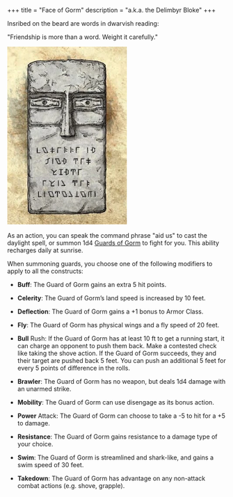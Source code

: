 +++
title = "Face of Gorm"
description = "a.k.a. the Delimbyr Bloke"
+++

<div class="quote">

Insribed on the beard are words in dwarvish reading:

"Friendship is more than a word. Weight it carefully."

</div>

![The Face of Gorm](gorm.webp)

As an action, you can speak the command phrase "aid us" to cast the daylight spell, or summon 1d4 [Guards of Gorm](../../monsters/guard-of-gorm) to fight for you. This ability recharges daily at sunrise.

When summoning guards, you choose one of the following modifiers to apply to all the constructs:

<ul>

<li>

**Buff**: The Guard of Gorm gains an extra 5 hit points.
</li>

<li>

**Celerity**: The Guard of Gorm’s land speed is increased by 10 feet.
</li>

<li>

**Deflection**: The Guard of Gorm gains a +1 bonus to Armor Class.
</li>

<li>

**Fly**: The Guard of Gorm has physical wings and a fly speed of 20 feet.
</li>

<li>

**Bull** Rush: If the Guard of Gorm has at least 10 ft to get a running start, it can charge an opponent to push them back. Make a contested check like taking the shove action. If the Guard of Gorm succeeds, they and their target are pushed back 5 feet. You can push an additional 5 feet for every 5 points of difference in the rolls.
</li>

<li>

**Brawler**: The Guard of Gorm has no weapon, but deals 1d4 damage with an unarmed strike.
</li>

<li>

**Mobility**: The Guard of Gorm can use disengage as its bonus action.
</li>

<li>

**Power** Attack: The Guard of Gorm can choose to take a -5 to hit for a +5 to damage.
</li>

<li>

**Resistance**: The Guard of Gorm gains resistance to a damage type of your choice.
</li>

<li>

**Swim**: The Guard of Gorm is streamlined and shark-like, and gains a swim speed of 30 feet.
</li>

<li>

**Takedown**: The Guard of Gorm has advantage on any non-attack combat actions (e.g. shove, grapple).
</li>

</ul>
